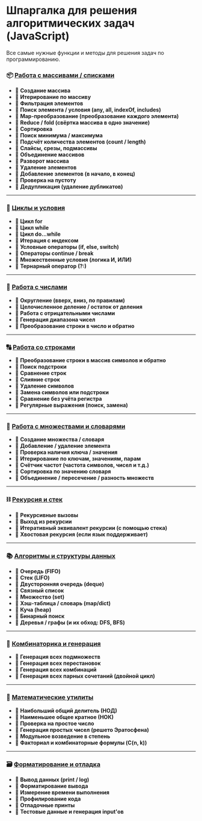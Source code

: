 # Шпаргалка для решения алгоритмических задач (JavaScript)

Все самые нужные функции и методы для решения задач по программированию.

### 📦 [Работа с массивами / списками](./array.js)

* 📌  **Создание массива**
* 📌  **Итерирование по массиву**
* 📌  **Фильтрация элементов**
* 📌  **Поиск элемента / условия (any, all, indexOf, includes)**
* 📌  **Map-преобразование (преобразование каждого элемента)**
* 📌  **Reduce / fold (свёртка массива в одно значение)**
* 📌  **Сортировка**
* 📌  **Поиск минимума / максимума**
* 📌  **Подсчёт количества элементов (count / length)**
* 📌  **Слайсы, срезы, подмассивы**
* 📌  **Объединение массивов**
* 📌  **Разворот массива**
* 📌  **Удаление элементов**
* 📌  **Добавление элементов (в начало, в конец)**
* 📌  **Проверка на пустоту**
* 📌  **Дедупликация (удаление дубликатов)**

***

### 🔁 [Циклы и условия](./loops.js)

* 📌  **Цикл for**
* 📌  **Цикл while**
* 📌  **Цикл do...while**
* 📌  **Итерация с индексом**
* 📌  **Условные операторы (if, else, switch)**
* 📌  **Операторы continue / break**
* 📌  **Множественные условия (логика И, ИЛИ)**
* 📌  **Тернарный оператор (?:)**

***

### 🔧 [Работа с числами](./numbers.js)

* 📌  **Округление (вверх, вниз, по правилам)**
* 📌  **Целочисленное деление / остаток от деления**
* 📌  **Работа с отрицательными числами**
* 📌  **Генерация диапазона чисел**
* 📌  **Преобразование строки в число и обратно**

***

### 🔠 [Работа со строками](./strings.js)

* 📌  **Преобразование строки в массив символов и обратно**
* 📌  **Поиск подстроки**
* 📌  **Сравнение строк**
* 📌  **Слияние строк**
* 📌  **Удаление символов**
* 📌  **Замена символов или подстроки**
* 📌  **Сравнение без учёта регистра**
* 📌  **Регулярные выражения (поиск, замена)**

***

### 🧰 [Работа с множествами и словарями](./set_map.js)

* 📌  **Создание множества / словаря**
* 📌  **Добавление / удаление элемента**
* 📌  **Проверка наличия ключа / значения**
* 📌  **Итерирование по ключам, значениям, парам**
* 📌  **Счётчик частот (частота символов, чисел и т.д.)**
* 📌  **Сортировка по значению словаря**
* 📌  **Объединение / пересечение / разность множеств**

***

### ⛓ [Рекурсия и стек](./recursion.js)

* 📌  **Рекурсивные вызовы**
* 📌  **Выход из рекурсии**
* 📌  **Итеративный эквивалент рекурсии (с помощью стека)**
* 📌  **Хвостовая рекурсия (если язык поддерживает)**

***

### 📚 [Алгоритмы и структуры данных](./algos.js)

* 📌  **Очередь (FIFO)**
* 📌  **Стек (LIFO)**
* 📌  **Двусторонняя очередь (deque)**
* 📌  **Связный список**
* 📌  **Множество (set)**
* 📌  **Хэш-таблица / словарь (map/dict)**
* 📌  **Куча (heap)**
* 📌  **Бинарный поиск**
* 📌  **Деревья / графы (и их обход: DFS, BFS)**

***

### 🧮 [Комбинаторика и генерация](./combinatorics.js)

* 📌  **Генерация всех подмножеств**
* 📌  **Генерация всех перестановок**
* 📌  **Генерация всех комбинаций**
* 📌  **Генерация всех парных сочетаний (двойной цикл)**

***

### 📏 [Математические утилиты](./math.js)

* 📌  **Наибольший общий делитель (НОД)**
* 📌  **Наименьшее общее кратное (НОК)**
* 📌  **Проверка на простое число**
* 📌  **Генерация простых чисел (решето Эратосфена)**
* 📌  **Модульное возведение в степень**
* 📌  **Факториал и комбинаторные формулы (C(n, k))**

***

### 🗃 [Форматирование и отладка](./log.js)

* 📌  **Вывод данных (print / log)**
* 📌  **Форматирование вывода**
* 📌  **Измерение времени выполнения**
* 📌  **Профилирование кода**
* 📌  **Отладочные принты**
* 📌  **Тестовые данные и генерация input'ов**